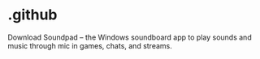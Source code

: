 # .github
Download Soundpad – the Windows soundboard app to play sounds and music through mic in games, chats, and streams.

